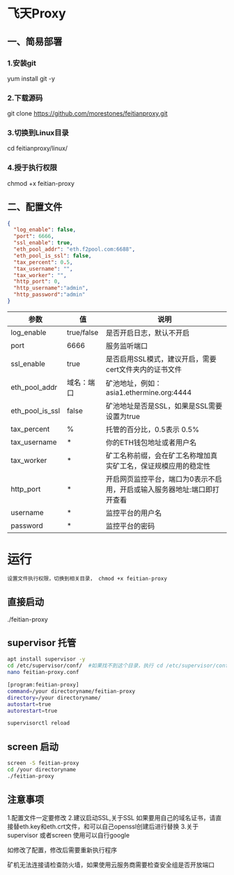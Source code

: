 # 飞天Proxy  

## 一、简易部署
### 1.安装git
yum install git -y
### 2.下载源码
git clone https://github.com/morestones/feitianproxy.git
### 3.切换到Linux目录
cd feitianproxy/linux/
### 4.授于执行权限
chmod +x feitian-proxy

## 二、配置文件
``` json
{
  "log_enable": false,
  "port": 6666,
  "ssl_enable": true,
  "eth_pool_addr": "eth.f2pool.com:6688",
  "eth_pool_is_ssl": false,
  "tax_percent": 0.5,
  "tax_username": "",
  "tax_worker": "",
  "http_port": 0,
  "http_username":"admin",
  "http_password":"admin"
}
```

| 参数 | 值 | 说明 |
| ----  | ----  | ------- |
| log_enable  | true/false | 是否开启日志，默认不开启 |
| port  | 6666 | 服务监听端口|
| ssl_enable  | true | 是否启用SSL模式，建议开启，需要cert文件夹内的证书文件 |
| eth_pool_addr  | 域名：端口 | 矿池地址，例如：asia1.ethermine.org:4444 |
| eth_pool_is_ssl  | false | 矿池地址是否是SSL，如果是SSL需要设置为true |
| tax_percent  | % | 托管的百分比，0.5表示 0.5%|
| tax_username  | * | 你的ETH钱包地址或者用户名 |
| tax_worker  | *  | 矿工名称前缀，会在矿工名称增加真实矿工名，保证规模应用的稳定性 |
| http_port  | * | 开启网页监控平台，端口为0表示不启用，开启或输入服务器地址:端口即打开查看 |
| username  | * | 监控平台的用户名 |
| password  | * | 监控平台的密码 |


# 运行
``` bash
设置文件执行权限，切换到相关目录， chmod +x feitian-proxy
```

##  直接启动

./feitian-proxy

## supervisor 托管 
``` bash
apt install supervisor -y
cd /etc/supervisor/conf/  #如果找不到这个目录，执行 cd /etc/supervisor/conf.d/
nano feitian-proxy.conf
```

``` bash
[program:feitian-proxy]
command=/your directoryname/feitian-proxy
directory=/your directoryname/
autostart=true
autorestart=true
```

``` bash
supervisorctl reload
```

## screen 启动
``` bash
screen -S feitian-proxy
cd /your directoryname
./feitian-proxy
```


## 注意事项

1.配置文件一定要修改
2.建议启动SSL,关于SSL 如果要用自己的域名证书，请直接替eth.key和eth.crt文件，和可以自己openssl创建后进行替换
3.关于supervisor 或者screen 使用可以自行google

如修改了配置，修改后需要重新执行程序

矿机无法连接请检查防火墙，如果使用云服务商需要检查安全组是否开放端口
